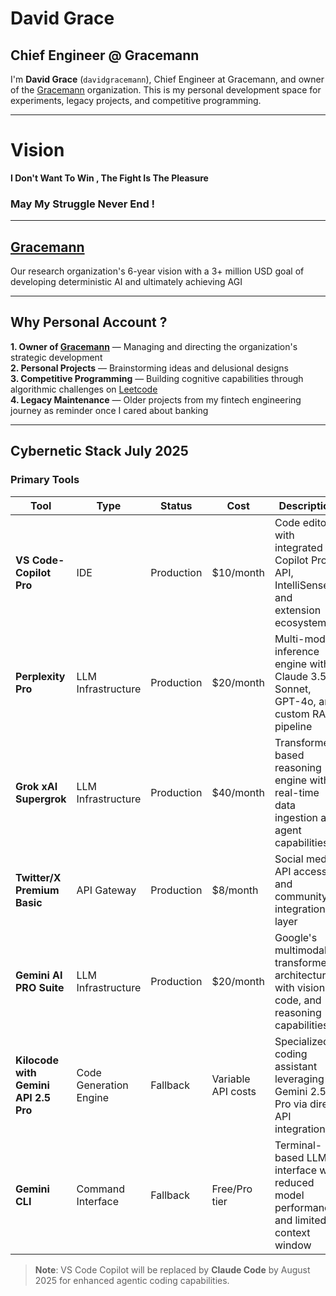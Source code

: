 # David Grace 
## Chief Engineer @ Gracemann

I'm **David Grace** (`davidgracemann`), Chief Engineer at Gracemann, and owner of the [Gracemann](https://github.com/gracemann365) organization. This is my personal development space for experiments, legacy projects, and competitive programming.

---

# Vision 

**I Don't Want To Win , The Fight Is The Pleasure**
### **May My Struggle Never End !**

---

## [Gracemann](https://github.com/gracemann365)

 Our research organization's 6-year vision with a 3+ million USD goal of developing deterministic AI and ultimately achieving AGI

---

## Why Personal Account ?

**1. Owner of [Gracemann](https://github.com/gracemann365)** — Managing and directing the organization's strategic development  
**2. Personal Projects** — Brainstorming ideas and delusional designs  
**3. Competitive Programming** — Building cognitive capabilities through algorithmic challenges on [Leetcode](https://leetcode.com/u/Gracemann365/)  
**4. Legacy Maintenance** — Older projects from my fintech engineering journey as reminder once I cared about banking 

---
## Cybernetic Stack July 2025

### Primary Tools

| Tool | Type | Status | Cost | Description |
|------|------|--------|------|-------------|
| **VS Code-Copilot Pro** | IDE | Production | $10/month | Code editor with integrated Copilot Pro API, IntelliSense, and extension ecosystem |
| **Perplexity Pro** | LLM Infrastructure | Production | $20/month | Multi-model inference engine with Claude 3.5 Sonnet, GPT-4o, and custom RAG pipeline |
| **Grok xAI Supergrok** | LLM Infrastructure | Production | $40/month | Transformer-based reasoning engine with real-time data ingestion and agent capabilities |
| **Twitter/X Premium Basic** | API Gateway | Production | $8/month | Social media API access and community integration layer |
| **Gemini AI PRO Suite** | LLM Infrastructure | Production | $20/month | Google's multimodal transformer architecture with vision, code, and reasoning capabilities |
| **Kilocode with Gemini API 2.5 Pro** | Code Generation Engine | Fallback | Variable API costs | Specialized coding assistant leveraging Gemini 2.5 Pro via direct API integration |
| **Gemini CLI** | Command Interface | Fallback | Free/Pro tier | Terminal-based LLM interface with reduced model performance and limited context window |

> **Note**: VS Code Copilot will be replaced by **Claude Code** by August 2025 for enhanced agentic coding capabilities.



